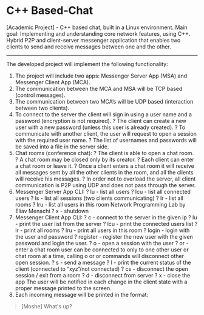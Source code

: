 # C++ Based-Chat
[Academic Project] - C++ based chat, built in a Linux environment.
Main goal: Implementing and understanding core network features, using C++.
Hybrid P2P and client-server messenger application that enables two clients to send and receive messages between one and the other.

----------------------------------------------------------------------------------------------------------------------------------

The developed project will implement the following functionality:
1. The project will include two apps: Messenger Server App (MSA) and Messenger Client App (MCA).
2. The communication between the MCA and MSA will be TCP based (control messages).
3. The communication between two MCA’s will be UDP based (interaction between two clients).
4. To connect to the server the client will sign in using a user name and a password (encryption is not required).
? The client can create a new user with a new password (unless this user is already created).
? To communicate with another client, the user will request to open a session with the required user name.
? The list of usernames and passwords will be saved into a file in the server side.
5. Chat rooms (conference chat):
? The client is able to open a chat room.
? A chat room may be closed only by its creator.
? Each client can enter a chat room or leave it.
? Once a client enters a chat room it will receive all messages sent by all the other clients in the room, and all the clients will receive his messages.
? In order not to overload the server, all client communication is P2P using UDP and does not pass through the server.
6. Messenger Server App CLI:
? lu - list all users
? lcu - list all connected users
? ls - list all sessions (two clients communicating)
? lr - list all rooms
? lru <room name> - list all users in this room
Network Programming Lab by Eliav Menachi
? x - shutdown
7. Messenger Client App CLI:
? c <IP> - connect to the server in the given ip
? lu - print the user list from the server
? lcu - print the connected users list
? lr - print all rooms
? lru <room name> - print all users in this room
? login <user> <password> - login with the user and password
? register <user> <password> - register the new user with the
given password and login the user.
? o <username> - open a session with the user
? or <room name> - enter a chat room
user can be connected to only to one other user or chat room at a
time, calling o or or commands will disconnect other open session.
? s <message> - send a message
? l - print the current status of the client (connected to “xyz”/not
connected)
? cs - disconnect the open session / exit from a room
? d - disconnect from server
? x - close the app
The user will be notified in each change in the client state with a proper message printed to the screen.
8. Each incoming message will be printed in the format:
>[Moshe] What's up?
